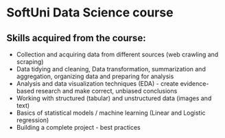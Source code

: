 # SoftUni Data Science course

## Skills acquired from the course:
- Collection and acquiring data from different sources (web crawling and scraping)
- Data tidying and cleaning, Data transformation, summarization and aggregation, organizing data and preparing for analysis
- Analysis and data visualization techniques (EDA) - create evidence-based research and make correct, unbiased conclusions
- Working with structured (tabular) and unstructured data (images and text)
- Basics of statistical models / machine learning (Linear and Logistic regression)
- Building a complete project - best practices
